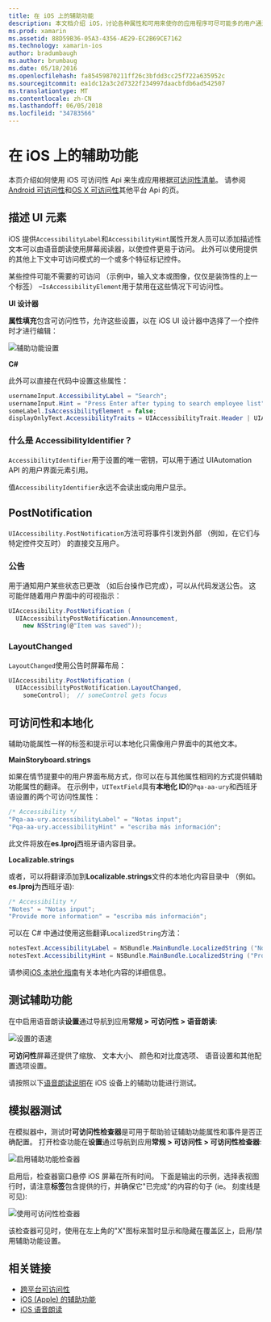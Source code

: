 ```yaml
---
title: 在 iOS 上的辅助功能
description: 本文档介绍 iOS，讨论各种属性和可用来使你的应用程序可尽可能多的用户通过尽可能的功能中的辅助功能。
ms.prod: xamarin
ms.assetid: 88D59B36-05A3-4356-AE29-EC2B69CE7162
ms.technology: xamarin-ios
author: bradumbaugh
ms.author: brumbaug
ms.date: 05/18/2016
ms.openlocfilehash: fa85459870211ff26c3bfdd3cc25f722a635952c
ms.sourcegitcommit: ea1dc12a3c2d7322f234997daacbfdb6ad542507
ms.translationtype: MT
ms.contentlocale: zh-CN
ms.lasthandoff: 06/05/2018
ms.locfileid: "34783566"
---
```

# <a name="accessibility-on-ios"></a>在 iOS 上的辅助功能

本页介绍如何使用 iOS 可访问性 Api 来生成应用根据[可访问性清单](~/cross-platform/app-fundamentals/accessibility.md)。
请参阅[Android 可访问性](~/android/app-fundamentals/accessibility.md)和[OS X 可访问性](~/mac/app-fundamentals/accessibility.md)其他平台 Api 的页。

## <a name="describing-ui-elements"></a>描述 UI 元素

iOS 提供`AccessibilityLabel`和`AccessibilityHint`属性开发人员可以添加描述性文本可以由语音朗读使用屏幕阅读器，以使控件更易于访问。 此外可以使用提供的其他上下文中可访问模式的一个或多个特征标记控件。

某些控件可能不需要的可访问 （示例中，输入文本或图像，仅仅是装饰性的上一个标签） –`IsAccessibilityElement`用于禁用在这些情况下可访问性。

**UI 设计器**

**属性填充**包含可访问性节，允许这些设置，以在 iOS UI 设计器中选择了一个控件时才进行编辑：

![](accessibility-images/ios-designer-sml.png "辅助功能设置")

**C#**

此外可以直接在代码中设置这些属性：

```csharp
usernameInput.AccessibilityLabel = "Search";
usernameInput.Hint = "Press Enter after typing to search employee list";
someLabel.IsAccessibilityElement = false;
displayOnlyText.AccessibilityTraits = UIAccessibilityTrait.Header | UIAccessibilityTrait.Selected;
```

### <a name="what-is-accessibilityidentifier"></a>什么是 AccessibilityIdentifier？

`AccessibilityIdentifier`用于设置的唯一密钥，可以用于通过 UIAutomation API 的用户界面元素引用。

值`AccessibilityIdentifier`永远不会读出或向用户显示。

<a name="postnotification" />

## <a name="postnotification"></a>PostNotification

`UIAccessibility.PostNotification`方法可将事件引发到外部 （例如，在它们与特定控件交互时） 的直接交互用户。

### <a name="announcement"></a>公告

用于通知用户某些状态已更改 （如后台操作已完成），可以从代码发送公告。 这可能伴随着用户界面中的可视指示：

```csharp
UIAccessibility.PostNotification (
  UIAccessibilityPostNotification.Announcement,
    new NSString(@"Item was saved"));
```

### <a name="layoutchanged"></a>LayoutChanged

`LayoutChanged`使用公告时屏幕布局：

```csharp
UIAccessibility.PostNotification (
  UIAccessibilityPostNotification.LayoutChanged,
    someControl);  // someControl gets focus
```


## <a name="accessibility-and-localization"></a>可访问性和本地化

辅助功能属性一样的标签和提示可以本地化只需像用户界面中的其他文本。

**MainStoryboard.strings**

如果在情节提要中的用户界面布局方式，你可以在与其他属性相同的方式提供辅助功能属性的翻译。 在示例中，`UITextField`具有**本地化 ID**的`Pqa-aa-ury`和西班牙语设置的两个可访问性属性：

```csharp
/* Accessibility */
"Pqa-aa-ury.accessibilityLabel" = "Notas input";
"Pqa-aa-ury.accessibilityHint" = "escriba más información";
```

此文件将放在**es.lproj**西班牙语内容目录。

**Localizable.strings**

或者，可以将翻译添加到**Localizable.strings**文件的本地化内容目录中 （例如。 **es.lproj**为西班牙语):

```csharp
/* Accessibility */
"Notes" = "Notas input";
"Provide more information" = "escriba más información";
```

可以在 C# 中通过使用这些翻译`LocalizedString`方法：

```csharp
notesText.AccessibilityLabel = NSBundle.MainBundle.LocalizedString ("Notes", "");
notesText.AccessibilityHint = NSBundle.MainBundle.LocalizedString ("Provide more information", "");
```

请参阅[iOS 本地化指南](~/ios/app-fundamentals/localization/index.md)有关本地化内容的详细信息。

<a name="testing" />

## <a name="testing-accessibility"></a>测试辅助功能

在中启用语音朗读**设置**通过导航到应用**常规 > 可访问性 > 语音朗读**:

![](accessibility-images/settings-sml.png "设置的语速")

**可访问性**屏幕还提供了缩放、 文本大小、 颜色和对比度选项、 语音设置和其他配置选项设置。

请按照以下[语音朗读说明](https://developer.apple.com/library/ios/technotes/TestingAccessibilityOfiOSApps/TestAccessibilityonYourDevicewithVoiceOver/TestAccessibilityonYourDevicewithVoiceOver.html)在 iOS 设备上的辅助功能进行测试。


## <a name="simulator-testing"></a>模拟器测试

在模拟器中，测试时**可访问性检查器**是可用于帮助验证辅助功能属性和事件是否正确配置。 打开检查功能在**设置**通过导航到应用**常规 > 可访问性 > 可访问性检查器**:

![](accessibility-images/settings-inspector-sml.png "启用辅助功能检查器")

启用后，检查器窗口悬停 iOS 屏幕在所有时间。
下面是输出的示例，选择表视图行时，请注意**标签**包含提供的行，并确保它"已完成"的内容的句子 (ie。 刻度线是可见):

![](accessibility-images/tableview-a11y-sml.png "使用可访问性检查器")

该检查器可见时，使用在左上角的"X"图标来暂时显示和隐藏在覆盖区上，启用/禁用辅助功能设置。



## <a name="related-links"></a>相关链接

- [跨平台可访问性](~/cross-platform/app-fundamentals/accessibility.md)
- [iOS (Apple) 的辅助功能](https://developer.apple.com/library/ios/documentation/UserExperience/Conceptual/iPhoneAccessibility/Accessibility_on_iPhone/Accessibility_on_iPhone.html)
- [iOS 语音朗读](http://www.apple.com/accessibility/ios/voiceover/)
